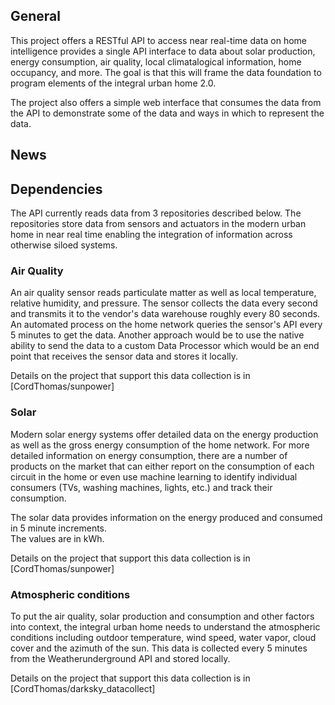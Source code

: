 ## General

This project offers a RESTful API to access near real-time data on home
intelligence provides a single API interface
to data about solar production, energy consumption, air quality, local climatalogical
information, home occupancy, and more.  The goal is that this will frame the
data foundation to program elements of the integral urban home 2.0.

The project also offers a simple web interface that consumes the data from the API
to demonstrate some of the data and ways in which to represent the data.

## News

## Dependencies

The API currently reads data from 3 repositories described below.  The repositories
store data from sensors and actuators in the modern urban home in near real time enabling the 
integration of information across otherwise siloed systems.

### Air Quality

An air quality sensor reads particulate matter as well as local temperature, 
relative humidity, and pressure.  The sensor collects the data every second and transmits 
it to the vendor's data warehouse roughly every 80 seconds.  An automated process
on the home network queries the sensor's API every 5 minutes to get the data.  Another 
approach would be to use the native ability to send the data
to a custom Data Processor which would be an end point that receives the sensor data
and stores it locally.

Details on the project that support this data collection is in [CordThomas/sunpower]

### Solar

Modern solar energy systems offer detailed data on the energy production as well
as the gross energy consumption of the home network.    For more detailed information
on energy consumption, there are a number of products on the market that can either
report on the consumption of each circuit in the home or even use machine learning
to identify individual consumers (TVs, washing machines, lights, etc.) and track their
consumption.  

The solar data provides information on the energy produced and consumed in 5 minute increments.  
The values are in kWh.

Details on the project that support this data collection is in [CordThomas/sunpower]

### Atmospheric conditions

To put the air quality, solar production and consumption and other factors into context, 
the integral urban home needs to understand the atmospheric conditions including outdoor
temperature, wind speed, water vapor, cloud cover and the azimuth of the sun.  This data
is collected every 5 minutes from the Weatherunderground API and stored locally.

Details on the project that support this data collection is in [CordThomas/darksky_datacollect]
